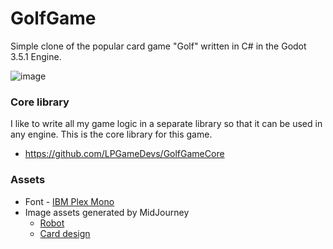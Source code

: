 # GolfGame

Simple clone of the popular card game "Golf" written in C# in the Godot 3.5.1 Engine.

![image](https://github.com/LPGameDevs/GolfGame/assets/1744957/776ae699-42ae-49c2-9977-43728cf70776)

### Core library

I like to write all my game logic in a separate library so that it can be used in any engine. This is the core library for this game.

 - https://github.com/LPGameDevs/GolfGameCore

### Assets

 - Font - [IBM Plex Mono](https://fonts.google.com/specimen/IBM+Plex+Mono)
 - Image assets generated by MidJourney
   - [Robot](https://www.midjourney.com/app/jobs/9973aefc-7acb-4813-a2de-5ea33bd442d2/)
   - [Card design](https://www.midjourney.com/app/jobs/ee99c1df-72ea-4029-9e3d-8dc15155b094/)
